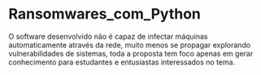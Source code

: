# Ransomwares_com_Python
O software desenvolvido não  é capaz de infectar máquinas automaticamente através da rede, muito menos se propagar explorando vulnerabilidades de sistemas, toda a proposta tem foco apenas em gerar conhecimento para estudantes e entusiastas interessados no tema.
